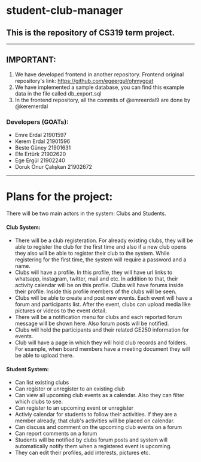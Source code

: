 # student-club-manager

## This is the repository of CS319 term project.
-----------------------------------

## IMPORTANT:
1) We have developed frontend in another repository. Frontend original repository's link: https://github.com/egeergul/ohmygoat
2) We have implemented a sample database, you can find this example data in the file called db_export.sql
3) In the frontend repository, all the commits of @emreerdal9 are done by @keremerdal

### Developers (GOATs):

* Emre Erdal 21901597
* Kerem Erdal 21901596
* Beste Güney 21901631
* Efe Ertürk 21902620
* Ege Ergül 21902240
* Doruk Onur Çalışkan 21902672

-----------------------------------

# Plans for the project:

There will be two main actors in the system: Clubs and Students.

#### Club System:

* There will be a club registeration. For already existing clubs, they will be able to register the club for the first
  time and also if a new club opens they also will be able to register their club to the system. While registering for
  the first time, the system will require a password and a name.
* Clubs will have a profile. In this profile, they will have url links to whatsapp, instagram, twitter, mail and etc. In
  addition to that, their activity calendar will be on this profile. Clubs will have forums inside their profile. Inside
  this profile members of the clubs will be seen.
* Clubs will be able to create and post new events. Each event will have a forum and participants list. After the event,
  clubs can upload media like pictures or videos to the event detail.
* There will be a notification menu for clubs and each reported forum message will be shown here. Also forum posts will
  be notified.
* Clubs will hold the participants and their related GE250 information for events.
* Club will have a page in which they will hold club records and folders. For example, when board members have a meeting
  document they will be able to upload there.

#### Student System:

* Can list existing clubs
* Can register or unregister to an existing club
* Can view all upcoming club events as a calendar. Also they can filter which clubs to see.
* Can register to an upcoming event or unregister
* Activiy calendar for students to follow their activities. If they are a member already, that club's activities will be
  placed on calendar.
* Can discuss and comment on the upcoming club events on a forum
* Can report comments on a forum
* Students will be notified by clubs forum posts and system will automatically notify them when a registered event is
  upcoming.
* They can edit their profiles, add interests, pictures etc.
